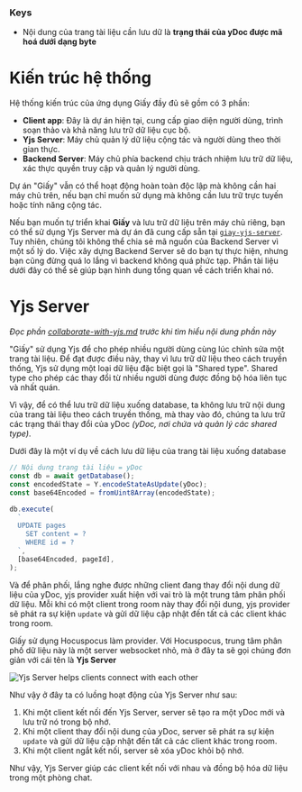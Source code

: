 ### Keys

- Nội dung của trang tài liệu cần lưu dữ là **trạng thái của yDoc được mã hoá dưới dạng byte**

# Kiến trúc hệ thống

Hệ thống kiến trúc của ứng dụng Giấy đầy đủ sẽ gồm có 3 phần:

- **Client app**: Đây là dự án hiện tại, cung cấp giao diện người dùng, trình soạn thảo và khả năng lưu trữ dữ liệu cục bộ.
- **Yjs Server**: Máy chủ quản lý dữ liệu cộng tác và người dùng theo thời gian thực.
- **Backend Server**: Máy chủ phía backend chịu trách nhiệm lưu trữ dữ liệu, xác thực quyền truy cập và quản lý người dùng.

Dự án "Giấy" vẫn có thể hoạt động hoàn toàn độc lập mà không cần hai máy chủ trên, nếu bạn chỉ muốn sử dụng mà không cần lưu trữ trực tuyến hoặc tính năng cộng tác.

Nếu bạn muốn tự triển khai **Giấy** và lưu trữ dữ liệu trên máy chủ riêng, bạn có thể sử dụng Yjs Server mà dự án đã cung cấp sẵn tại [`giay-yjs-server`](#todo). Tuy nhiên, chúng tôi không thể chia sẻ mã nguồn của Backend Server vì một số lý do. Việc xây dựng Backend Server sẽ do bạn tự thực hiện, nhưng bạn cũng đừng quá lo lắng vì backend không quá phức tạp. Phần tài liệu dưới đây có thể sẽ giúp bạn hình dung tổng quan về cách triển khai nó.

# Yjs Server

_Đọc phần [collaborate-with-yjs.md](docs/collaborate-with-yjs.md) trước khi tìm hiểu nội dung phần này_

"Giấy" sử dụng Yjs để cho phép nhiều người dùng cùng lúc chỉnh sửa một trang tài liệu. Để đạt được điều này, thay vì lưu trữ dữ liệu theo cách truyền thống, Yjs sử dụng một loại dữ liệu đặc biệt gọi là "Shared type". Shared type cho phép các thay đổi từ nhiều người dùng được đồng bộ hóa liên tục và nhất quán.

Vì vậy, để có thể lưu trữ dữ liệu xuống database, ta không lưu trữ nội dung của trang tài liệu theo cách truyền thống, mà thay vào đó, chúng ta lưu trữ các trạng thái thay đổi của yDoc _(yDoc, nơi chứa và quản lý các shared type)_.

Dưới đây là một ví dụ về cách lưu dữ liệu của trang tài liệu xuống database

```ts
// Nội dung trang tài liệu = yDoc
const db = await getDatabase();
const encodedState = Y.encodeStateAsUpdate(yDoc);
const base64Encoded = fromUint8Array(encodedState);

db.execute(
  `
  UPDATE pages
    SET content = ?
    WHERE id = ?
  `,
  [base64Encoded, pageId],
);
```

Và để phân phối, lắng nghe được những client đang thay đổi nội dung dữ liệu của yDoc, yjs provider xuất hiện với vai trò là một trung tâm phân phối dữ liệu. Mỗi khi có một client trong room này thay đổi nội dung, yjs provider sẽ phát ra sự kiện `update` và gửi dữ liệu cập nhật đến tất cả các client khác trong room.

Giấy sử dụng Hocuspocus làm provider. Với Hocuspocus, trung tâm phân phố dữ liệu này là một server websocket nhỏ, mà ở đây ta sẽ gọi chúng đơn giản với cái tên là **Yjs Server**

![Yjs Server helps clients connect with each other](todo)

Như vậy ở đây ta có luồng hoạt động của Yjs Server như sau:

1. Khi một client kết nối đến Yjs Server, server sẽ tạo ra một yDoc mới và lưu trữ nó trong bộ nhớ.
2. Khi một client thay đổi nội dung của yDoc, server sẽ phát ra sự kiện `update` và gửi dữ liệu cập nhật đến tất cả các client khác trong room.
3. Khi một client ngắt kết nối, server sẽ xóa yDoc khỏi bộ nhớ.

Như vậy, Yjs Server giúp các client kết nối với nhau và đồng bộ hóa dữ liệu trong một phòng chat.
